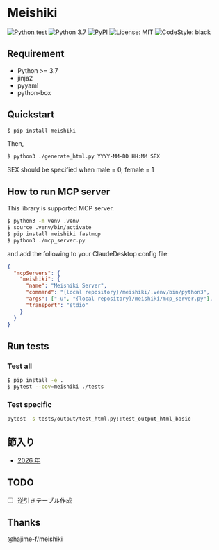 # Meishiki

[![Python test](https://github.com/tk42/meishiki/actions/workflows/test.yml/badge.svg)](https://github.com/tk42/meishiki/actions/workflows/test.yml) ![Python 3.7](https://img.shields.io/badge/python-3.7-00af00.svg) [![PyPI](https://img.shields.io/pypi/v/meishiki)](https://pypi.org/project/meishiki/) ![License: MIT](https://img.shields.io/badge/license-MIT-a000ff.svg) ![CodeStyle: black](https://img.shields.io/badge/code%20style-black-000000.svg)

## Requirement

- Python >= 3.7
- jinja2
- pyyaml
- python-box

## Quickstart

```bash
$ pip install meishiki
```

Then,

```bash
$ python3 ./generate_html.py YYYY-MM-DD HH:MM SEX
```

SEX should be specified when male = 0, female = 1

## How to run MCP server

This library is supported MCP server.

```bash
$ python3 -m venv .venv
$ source .venv/bin/activate
$ pip install meishiki fastmcp
$ python3 ./mcp_server.py
```

and add the following to your ClaudeDesktop config file:

```json
{
  "mcpServers": {
    "meishiki": {
      "name": "Meishiki Server",
      "command": "{local repository}/meishiki/.venv/bin/python3",
      "args": ["-u", "{local repository}/meishiki/mcp_server.py"],
      "transport": "stdio"
    }
  }
}
```

## Run tests

### Test all

```bash
$ pip install -e .
$ pytest --cov=meishiki ./tests
```

### Test specific

```bash
pytest -s tests/output/test_html.py::test_output_html_basic
```

## 節入り

- [2026 年](https://eco.mtk.nao.ac.jp/koyomi/yoko/2026/rekiyou262.html)

## TODO

- [ ] 逆引きテーブル作成

## Thanks

@hajime-f/meishiki
